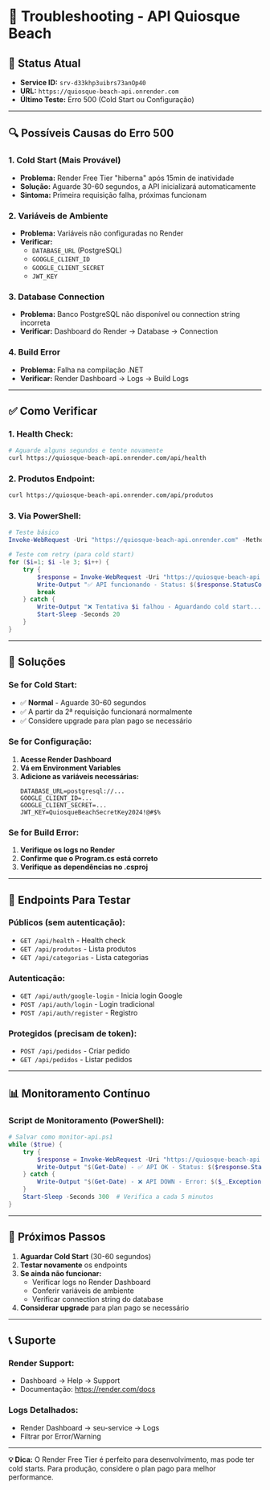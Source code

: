 # 🔧 Troubleshooting - API Quiosque Beach

## 🚨 Status Atual
- **Service ID:** `srv-d33khp3uibrs73anOp40`
- **URL:** `https://quiosque-beach-api.onrender.com`
- **Último Teste:** Erro 500 (Cold Start ou Configuração)

---

## 🔍 Possíveis Causas do Erro 500

### 1. **Cold Start (Mais Provável)**
- **Problema:** Render Free Tier "hiberna" após 15min de inatividade
- **Solução:** Aguarde 30-60 segundos, a API inicializará automaticamente
- **Sintoma:** Primeira requisição falha, próximas funcionam

### 2. **Variáveis de Ambiente**
- **Problema:** Variáveis não configuradas no Render
- **Verificar:**
  - `DATABASE_URL` (PostgreSQL)
  - `GOOGLE_CLIENT_ID`
  - `GOOGLE_CLIENT_SECRET`
  - `JWT_KEY`

### 3. **Database Connection**
- **Problema:** Banco PostgreSQL não disponível ou connection string incorreta
- **Verificar:** Dashboard do Render → Database → Connection

### 4. **Build Error**
- **Problema:** Falha na compilação .NET
- **Verificar:** Render Dashboard → Logs → Build Logs

---

## ✅ Como Verificar

### **1. Health Check:**
```bash
# Aguarde alguns segundos e tente novamente
curl https://quiosque-beach-api.onrender.com/api/health
```

### **2. Produtos Endpoint:**
```bash
curl https://quiosque-beach-api.onrender.com/api/produtos
```

### **3. Via PowerShell:**
```powershell
# Teste básico
Invoke-WebRequest -Uri "https://quiosque-beach-api.onrender.com" -Method GET

# Teste com retry (para cold start)
for ($i=1; $i -le 3; $i++) {
    try {
        $response = Invoke-WebRequest -Uri "https://quiosque-beach-api.onrender.com/api/health" -Method GET -ErrorAction Stop
        Write-Output "✅ API funcionando - Status: $($response.StatusCode)"
        break
    } catch {
        Write-Output "❌ Tentativa $i falhou - Aguardando cold start..."
        Start-Sleep -Seconds 20
    }
}
```

---

## 🔧 Soluções

### **Se for Cold Start:**
- ✅ **Normal** - Aguarde 30-60 segundos
- ✅ A partir da 2ª requisição funcionará normalmente
- ✅ Considere upgrade para plan pago se necessário

### **Se for Configuração:**
1. **Acesse Render Dashboard**
2. **Vá em Environment Variables**
3. **Adicione as variáveis necessárias:**
   ```
   DATABASE_URL=postgresql://...
   GOOGLE_CLIENT_ID=...
   GOOGLE_CLIENT_SECRET=...
   JWT_KEY=QuiosqueBeachSecretKey2024!@#$%
   ```

### **Se for Build Error:**
1. **Verifique os logs no Render**
2. **Confirme que o Program.cs está correto**
3. **Verifique as dependências no .csproj**

---

## 🎯 Endpoints Para Testar

### **Públicos (sem autenticação):**
- `GET /api/health` - Health check
- `GET /api/produtos` - Lista produtos
- `GET /api/categorias` - Lista categorias

### **Autenticação:**
- `GET /api/auth/google-login` - Inicia login Google
- `POST /api/auth/login` - Login tradicional
- `POST /api/auth/register` - Registro

### **Protegidos (precisam de token):**
- `POST /api/pedidos` - Criar pedido
- `GET /api/pedidos` - Listar pedidos

---

## 📊 Monitoramento Contínuo

### **Script de Monitoramento (PowerShell):**
```powershell
# Salvar como monitor-api.ps1
while ($true) {
    try {
        $response = Invoke-WebRequest -Uri "https://quiosque-beach-api.onrender.com/api/health" -Method GET -TimeoutSec 30
        Write-Output "$(Get-Date) - ✅ API OK - Status: $($response.StatusCode)"
    } catch {
        Write-Output "$(Get-Date) - ❌ API DOWN - Error: $($_.Exception.Message)"
    }
    Start-Sleep -Seconds 300  # Verifica a cada 5 minutos
}
```

---

## 🚀 Próximos Passos

1. **Aguardar Cold Start** (30-60 segundos)
2. **Testar novamente** os endpoints
3. **Se ainda não funcionar:**
   - Verificar logs no Render Dashboard
   - Conferir variáveis de ambiente
   - Verificar connection string do database
4. **Considerar upgrade** para plan pago se necessário

---

## 📞 Suporte

### **Render Support:**
- Dashboard → Help → Support
- Documentação: https://render.com/docs

### **Logs Detalhados:**
- Render Dashboard → seu-service → Logs
- Filtrar por Error/Warning

---

**💡 Dica:** O Render Free Tier é perfeito para desenvolvimento, mas pode ter cold starts. Para produção, considere o plan pago para melhor performance.
